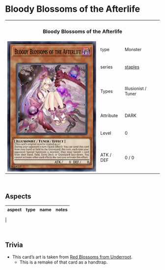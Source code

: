 # Bloody Blossoms of the Afterlife

<table>
  <tr>
    <th colspan="3"> <h3> Bloody Blossoms of the Afterlife </h3> </th>
  </tr>
  <tr>
    <td rowspan="7"> <img src="../../../../.assets/cards/monsters/Bloody Blossoms of the Afterlife.png" width="320px"> </td>
  </tr>
  <tr>
    <td> type </td>
    <td> Monster </td>
  </tr>
  <tr>
    <td> series </td>
    <td> <a href="../../../archetypes/staples.md">staples</a> </td>
  </tr>
  <tr>
    <td> Types </td>
    <td> Illusionist / Tuner </td>
  </tr>
  <tr>
    <td> Attribute </td>
    <td> DARK </td>
  </tr>
  <tr>
    <td> Level </td>
    <td> 0 </td>
  </tr>
  <tr>
    <td> ATK / DEF </td>
    <td> 0 / 0 </td>
  </tr>
</table>


<br>


## Aspects

| aspect | type | name | notes |
| :----- | :--- | :--- | :---- |
| 


<br>


## Trivia

- This card’s art is taken from [Red Blossoms from Underroot](https://yugipedia.com/wiki/Red_Blossoms_from_Underroot).
  - This is a remake of that card as a handtrap.
